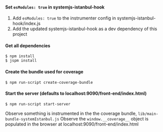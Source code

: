 #### Set `esModules: true` in systemjs-istanbul-hook

1. Add `esModules: true` to the instrumenter config in systemjs-istanbul-hook/index.js
2. Add the updated systemjs-istanbul-hook as a dev dependency of this project

#### Get all dependencies

    $ npm install
    $ jspm install

#### Create the bundle used for coverage

    $ npm run-script create-coverage-bundle

#### Start the server (defaults to localhost:9090/front-end/index.html)

    $ npm run-script start-server

Observe something is instrumented in the the coverage bundle, `lib/main-bundle-systemIstanbul.js`
Observe the `window.__coverage__` object is populated in the browser at localhost:9090/front-end/index.html
